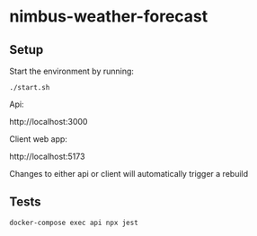 # nimbus-weather-forecast

## Setup
Start the environment by running:

```shell
./start.sh
```

Api:

http://localhost:3000

Client web app:

http://localhost:5173


Changes to either api or client will automatically trigger a rebuild


## Tests

```shell
docker-compose exec api npx jest
```

